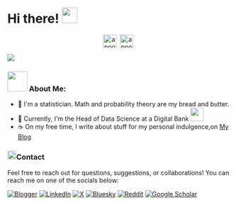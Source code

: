 # Hi there! <img src="https://github.com/TheDudeThatCode/TheDudeThatCode/blob/master/Assets/Hi.gif" width="35" />
<p align="center">
<a href="https://twitter.com/wajdi_bs" target="blank"><img align="center" src="https://cdn.jsdelivr.net/npm/simple-icons@3.0.1/icons/twitter.svg" alt="apoorv__tyagi" height="30" width="30" /></a>&nbsp;
<a href="https://linkedin.com/in/wajdibensaad" target="blank"><img align="center" src="https://cdn.jsdelivr.net/npm/simple-icons@3.0.1/icons/linkedin.svg" alt="apoorvtyagi" height="30" width="30" /></a>&nbsp;
</p>

![](https://camo.githubusercontent.com/992babdffd8c74a1502de375fbdf7e4d54773242/68747470733a2f2f6d656469612e67697068792e636f6d2f6d656469612f53576f536b4e36447854737a71494b4571762f67697068792e676966)

### <img src="https://github.com/TheDudeThatCode/TheDudeThatCode/blob/master/Assets/Developer.gif" width="45" /> About Me:
- 🏦 I'm a statistician. Math and probability theory are my bread and butter.
- 🚀 Currently, I'm the Head of Data Science at a Digital Bank
      <img src="https://media.giphy.com/media/WUlplcMpOCEmTGBtBW/giphy.gif" width="30">
- ☕ On my free time, I write about stuff for my personal indulgence,on  [My Blog](https://wajdix.blogspot.com)

### <img alt="GIF" src="https://github.com/TheDudeThatCode/TheDudeThatCode/blob/master/Assets/coin.gif" width="20px" />Contact

Feel free to reach out for questions, suggestions, or collaborations!
You can reach me on one of the socials below: 

[![Blogger](https://img.shields.io/badge/Blogger-FF5722?style=for-the-badge&logo=blogger&logoColor=white)](https://wajdix.blogspot.com/)
[![LinkedIn](https://img.shields.io/badge/linkedin-%230077B5.svg?style=for-the-badge&logo=linkedin&logoColor=white)](https://www.linkedin.com/in/wajdibensaad/)
[![X](https://img.shields.io/badge/X-%23000000.svg?style=for-the-badge&logo=X&logoColor=white)](https://x.com/wajdi_bs)
[![Bluesky](https://img.shields.io/badge/Bluesky-0285FF?style=for-the-badge&logo=Bluesky&logoColor=white)](https://bsky.app/profile/wajdi.bsky.social)
[![Reddit](https://img.shields.io/badge/Reddit-%23FF4500.svg?style=for-the-badge&logo=Reddit&logoColor=white)](https://www.reddit.com/user/wajdix/)
[![Google Scholar](https://img.shields.io/badge/Google%20Scholar-4285F4?style=for-the-badge&logo=google-scholar&logoColor=white)](https://scholar.google.com/citations?user=LUOsfhYAAAAJ&hl=en)
